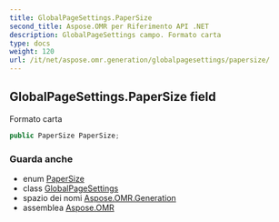 ```yaml
---
title: GlobalPageSettings.PaperSize
second_title: Aspose.OMR per Riferimento API .NET
description: GlobalPageSettings campo. Formato carta
type: docs
weight: 120
url: /it/net/aspose.omr.generation/globalpagesettings/papersize/
---
```

## GlobalPageSettings.PaperSize field

Formato carta

```csharp
public PaperSize PaperSize;
```

### Guarda anche

* enum [PaperSize](../../papersize/)
* class [GlobalPageSettings](../)
* spazio dei nomi [Aspose.OMR.Generation](../../globalpagesettings/)
* assemblea [Aspose.OMR](../../../)


